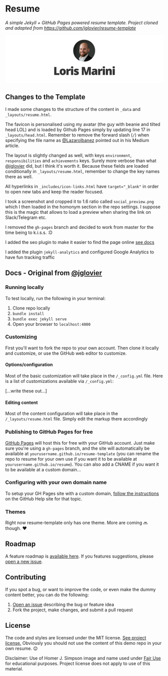# Resume
*A simple Jekyll + GitHub Pages powered resume template. Project cloned and adapted from https://github.com/jglovier/resume-template*

![img](social_preview.png)

## Changes to the Template

I made some changes to the structure of the content in `_data` and `_layouts/resume.html`.

The favicon is personalised using my avatar (the guy with beanie and tilted head LOL) and is loaded by Github Pages simply by updating line 17 in `_layouts/head.html`. Remember to remove the forward slash (`/`) when specifying the file name as [@LazaroIbanez](https://medium.com/@LazaroIbanez/how-to-add-a-favicon-to-github-pages-403935604460) pointed out in his Medium article.

The layout is slightly changed as well, with keys `environment`, `responsibilities` and `achievements` keys. Surely more verbose than what [@jglovier](https://github.com/jglovier/resume-template) did, but I think it's worth it. Because these fields are loaded conditionally in `_layouts/resume.html`, remember to change the key names there as well.

All hyperlinks in `_includes/icon-links.html` have `target="_blank"` in order to open new tabs and keep the reader focused.

I took a screenshot and cropped it to 1.6 ratio called `social_preview.png` which I then loaded in the homonym section in the repo settings. I suppose this is the magic that allows to load a preview when sharing the link on Slack/Telegram etc.

I removed the `gh-pages` branch and decided to work from master for the time being to k.i.s.s. :D

I added the seo plugin to make it easier to find the page online [see docs](https://help.github.com/en/articles/search-engine-optimization-for-github-pages)

I added the plugin `jekyll-analytics` and configured Google Analytics to have fun tracking traffic

## Docs - Original from [@jglovier](https://github.com/jglovier/resume-template)

### Running locally

To test locally, run the following in your terminal:

1. Clone repo locally
1. `bundle install`
2. `bundle exec jekyll serve`
3. Open your browser to `localhost:4000`

### Customizing

First you'll want to fork the repo to your own account. Then clone it locally and customize, or use the GitHub web editor to customize.

#### Options/configuration

Most of the basic customization will take place in the `/_config.yml` file. Here is a list of customizations available via `/_config.yml`:

[...write these out...]

#### Editing content

Most of the content configuration will take place in the `/_layouts/resume.html` file. Simply edit the markup there accordingly

### Publishing to GitHub Pages for free

[GitHub Pages](https://pages.github.com/) will host this for free with your GitHub account. Just make sure you're using a `gh-pages` branch, and the site will automatically be available at `yourusername.github.io/resume-template` (you can rename the repo to resume for your own use if you want it to be available at `yourusername.github.io/resume`). You can also add a CNAME if you want it to be available at a custom domain...

### Configuring with your own domain name

To setup your GH Pages site with a custom domain, [follow the instructions](https://help.github.com/articles/setting-up-a-custom-domain-with-github-pages/) on the GitHub Help site for that topic.

### Themes

Right now resume-template only has one theme. More are coming :soon: though. :heart:

## Roadmap

A feature roadmap is [available here](https://github.com/jglovier/resume-template/projects/1). If you features suggestions, please [open a new issue](https://github.com/jglovier/resume-template/issues/new).

## Contributing

If you spot a bug, or want to improve the code, or even make the dummy content better, you can do the following:

1. [Open an issue](https://github.com/jglovier/resume-template/issues/new) describing the bug or feature idea
2. Fork the project, make changes, and submit a pull request

## License

The code and styles are licensed under the MIT license. [See project license.](LICENSE) Obviously you should not use the content of this demo repo in your own resume. :wink:

Disclaimer: Use of Homer J. Simpson image and name used under [Fair Use](https://en.wikipedia.org/wiki/Fair_use) for educational purposes. Project license does not apply to use of this material.
